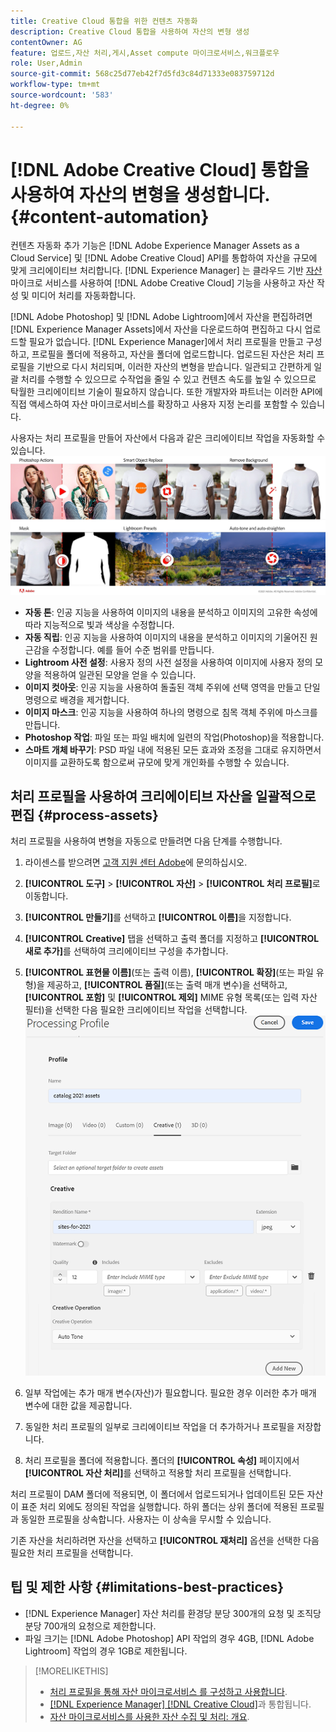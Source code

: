 ```yaml
---
title: Creative Cloud 통합을 위한 컨텐츠 자동화
description: Creative Cloud 통합을 사용하여 자산의 변형 생성
contentOwner: AG
feature: 업로드,자산 처리,게시,Asset compute 마이크로서비스,워크플로우
role: User,Admin
source-git-commit: 568c25d77eb42f7d5fd3c84d71333e083759712d
workflow-type: tm+mt
source-wordcount: '583'
ht-degree: 0%

---
```



# [!DNL Adobe Creative Cloud] 통합을 사용하여 자산의 변형을 생성합니다. {#content-automation}

컨텐츠 자동화 추가 기능은 [!DNL Adobe Experience Manager Assets as a Cloud Service] 및 [!DNL Adobe Creative Cloud] API를 통합하여 자산을 규모에 맞게 크리에이티브 처리합니다. [!DNL Experience Manager] 는 클라우드 기반  [자산 ](/help/assets/asset-microservices-overview.md) 마이크로 서비스를 사용하여  [!DNL Adobe Creative Cloud] 기능을 사용하고 자산 작성 및 미디어 처리를 자동화합니다.

[!DNL Adobe Photoshop] 및 [!DNL Adobe Lightroom]에서 자산을 편집하려면 [!DNL Experience Manager Assets]에서 자산을 다운로드하여 편집하고 다시 업로드할 필요가 없습니다. [!DNL Experience Manager]에서 처리 프로필을 만들고 구성하고, 프로필을 폴더에 적용하고, 자산을 폴더에 업로드합니다. 업로드된 자산은 처리 프로필을 기반으로 다시 처리되며, 이러한 자산의 변형을 받습니다. 일관되고 간편하게 일괄 처리를 수행할 수 있으므로 수작업을 줄일 수 있고 컨텐츠 속도를 높일 수 있으므로 탁월한 크리에이티브 기술이 필요하지 않습니다. 또한 개발자와 파트너는 이러한 API에 직접 액세스하여 자산 마이크로서비스를 확장하고 사용자 지정 논리를 포함할 수 있습니다.

사용자는 처리 프로필을 만들어 자산에서 다음과 같은 크리에이티브 작업을 자동화할 수 있습니다.\
![자산에서 Adobe Photoshop 및 Adobe Lightroom 작업 자동화](assets/content-automation.png)
* **자동 톤**: 인공 지능을 사용하여 이미지의 내용을 분석하고 이미지의 고유한 속성에 따라 지능적으로 빛과 색상을 수정합니다.
* **자동 직립**: 인공 지능을 사용하여 이미지의 내용을 분석하고 이미지의 기울어진 원근감을 수정합니다. 예를 들어 수준 범위를 만듭니다.
* **Lightroom 사전 설정**: 사용자 정의 사전 설정을 사용하여 이미지에 사용자 정의 모양을 적용하여 일관된 모양을 얻을 수 있습니다.
* **이미지 컷아웃**: 인공 지능을 사용하여 돌출된 객체 주위에 선택 영역을 만들고 단일 명령으로 배경을 제거합니다.
* **이미지 마스크**: 인공 지능을 사용하여 하나의 명령으로 침목 객체 주위에 마스크를 만듭니다.
* **Photoshop 작업**: 파일 또는 파일 배치에 일련의 작업(Photoshop)을 적용합니다.
* **스마트 개체 바꾸기**: PSD 파일 내에 적용된 모든 효과와 조정을 그대로 유지하면서 이미지를 교환하도록 함으로써 규모에 맞게 개인화를 수행할 수 있습니다.



## 처리 프로필을 사용하여 크리에이티브 자산을 일괄적으로 편집 {#process-assets}

처리 프로필을 사용하여 변형을 자동으로 만들려면 다음 단계를 수행합니다.

1. 라이센스를 받으려면 [고객 지원 센터 Adobe](https://experienceleague.adobe.com/#support)에 문의하십시오.

1. **[!UICONTROL 도구]** > **[!UICONTROL 자산]** > **[!UICONTROL 처리 프로필]**&#x200B;로 이동합니다.

1. **[!UICONTROL 만들기]**&#x200B;를 선택하고 **[!UICONTROL 이름]**&#x200B;을 지정합니다.

1. **[!UICONTROL Creative]** 탭을 선택하고 출력 폴더를 지정하고 **[!UICONTROL 새로 추가]**&#x200B;를 선택하여 크리에이티브 구성을 추가합니다.

1. **[!UICONTROL 표현물 이름]**(또는 출력 이름), **[!UICONTROL 확장]**(또는 파일 유형)을 제공하고, **[!UICONTROL 품질]**(또는 출력 매개 변수)을 선택하고, **[!UICONTROL 포함]** 및 **[!UICONTROL 제외]** MIME 유형 목록(또는 입력 자산 필터)을 선택한 다음 필요한 크리에이티브 작업을 선택합니다.
   ![처리 프로필의 크리에이티브 탭](assets/creative-processing-profile.png)

1. 일부 작업에는 추가 매개 변수(자산)가 필요합니다. 필요한 경우 이러한 추가 매개 변수에 대한 값을 제공합니다.

1. 동일한 처리 프로필의 일부로 크리에이티브 작업을 더 추가하거나 프로필을 저장합니다.

1. 처리 프로필을 폴더에 적용합니다. 폴더의 **[!UICONTROL 속성]** 페이지에서 **[!UICONTROL 자산 처리]**&#x200B;를 선택하고 적용할 처리 프로필을 선택합니다.

처리 프로필이 DAM 폴더에 적용되면, 이 폴더에서 업로드되거나 업데이트된 모든 자산이 표준 처리 외에도 정의된 작업을 실행합니다. 하위 폴더는 상위 폴더에 적용된 프로필과 동일한 프로필을 상속합니다. 사용자는 이 상속을 무시할 수 있습니다.

기존 자산을 처리하려면 자산을 선택하고 **[!UICONTROL 재처리]** 옵션을 선택한 다음 필요한 처리 프로필을 선택합니다.

## 팁 및 제한 사항 {#limitations-best-practices}

* [!DNL Experience Manager] 자산 처리를 환경당 분당 300개의 요청 및 조직당 분당 700개의 요청으로 제한합니다.
* 파일 크기는 [!DNL Adobe Photoshop] API 작업의 경우 4GB, [!DNL Adobe Lightroom] 작업의 경우 1GB로 제한됩니다.

>[!MORELIKETHIS]
>
>* [처리 프로필을 통해 자산 마이크로서비스 를 구성하고 사용합니다](/help/assets/asset-microservices-configure-and-use.md).
>* [ [!DNL Experience Manager]  [!DNL Creative Cloud]](/help/assets/aem-cc-integration-best-practices.md)과 통합됩니다.
>* [자산 마이크로서비스를 사용한 자산 수집 및 처리: 개요](/help/assets/asset-microservices-overview.md).


